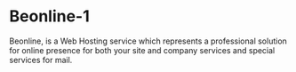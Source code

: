 # Beonline-1
Beonline, is a Web Hosting service which represents a professional solution for online presence for both your site and company services and special services for mail.
